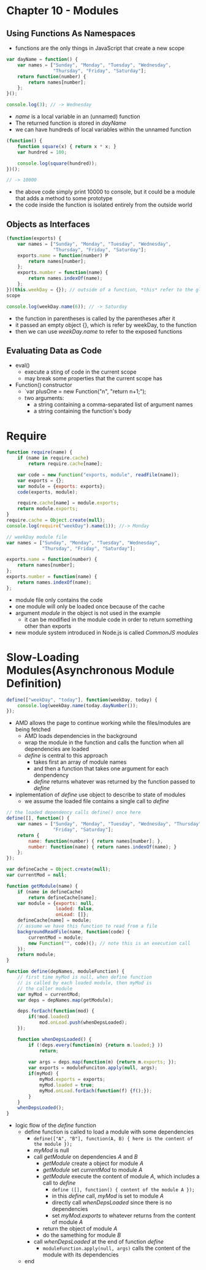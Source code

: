# Chapter 10 - Modules


## Using Functions As Namespaces
    
  - functions are the only things in JavaScript that create a new scope

```JavaScript
var dayName = function() {
    var names = ["Sunday", "Monday", "Tuesday", "Wednesday", 
                 "Thursday", "Friday", "Saturday"];
    return function(number) {
        return names[number];
    };
}();

console.log(3); // -> Wednesday
```

  - *name* is a local variable in an (unnamed) function
  - The returned function is stored in *dayName*
  - we can have hundreds of local variables within the unnamed function

```JavaScript
(function() {
    function square(x) { return x * x; }
    var hundred = 100;

    console.log(square(hundred));
})();

// -> 10000
``` 
  - the above code simply print 10000 to console, but it could be a module
    that adds a method to some prototype
  - the code inside the function is isolated entirely from the outside world

## Objects as Interfaces

```JavaScript
(function(exports) {
    var names = ["Sunday", "Monday", "Tuesday", "Wednesday", 
                 "Thursday", "Friday", "Saturday"];
    exports.name = function(number) P
        return names[number];
    };
    exports.number = function(name) {
        return names.indexOf(name);
    };
})(this.weekDay = {}); // outside of a function, *this* refer to the global
scope

console.log(weekDay.name(6)); // -> Saturday
```
  - the function in parentheses is called by the parentheses after it
  - it passed an empty object {}, which is refer by weekDay, to the function
  - then we can use *weekDay.name* to refer to the exposed functions

## Evaluating Data as Code
  - eval()
      - execute a sting of code in the current scope
      - may break some properties that the current scope has
  - Function() constructor
      - `var plusOne = new Function("n", "return n+1;");
      - two arguments:
          - a string containing a comma-separated list of argument names
          - a string containing the function's body

# Require
```JavaScript
function require(name) {
    if (name in require.cache)
        return require.cache[name];

    var code = new Function("exports, module", readFile(name));
    var exports = {};
    var module = {exports: exports};
    code(exports, module);

    require.cache[name] = module.exports;
    return module.exports;
}
require.cache = Object.create(null);
console.log(require("weekDay").name(1)); //-> Monday

// weekDay module file
var names = ["Sunday", "Monday", "Tuesday", "Wednesday",
             "Thursday", "Friday", "Saturday"];

exports.name = function(number) {
    return names[number];
};
exports.number = function(name) {
    return names.indexOf(name);
};
```
  - module file only contains the code
  - one module will only be loaded once because of the cache
  - argument *module* in the object is not used in the example
      - it can be modified in the module code in order to return something
        other than exports
  - new module system introduced in Node.js is called *CommonJS modules*
    
# Slow-Loading Modules(Asynchronous Module Definition)

```JavaScript
define(["weekDay", "today"], function(weekDay, today) {
    console.log(weekDay.name(today.dayNumber());
});
```
  - AMD allows the page to continue working while the files/modules are being
    fetched
    - AMD loads dependencies in the background
    - wrap the module in the function and calls the function when all dependencies are loaded
    - *define* is central to this approach
      - takes first an array of module names
      - and then a function that takes one argument for each denpendency 
      - *define* returns whatever was returned by the function passed to *define*
  - inplementation of *define* use object to describe to state of modules
    - we assume the loaded file contains a single call to *define*

```Javascript
// the loaded dependency calls define() once here
define([], function() {
    var names = ["Sunday", "Monday", "Tuesday", "Wednesday", "Thursday",
                 "Friday", "Saturday"];
    return {
        name: function(number) { return names[number]; },
        number: function(name) { return names.indexOf(name); }
    };  
});

var defineCache = Object.create(null);
var currentMod = null;

function getModule(name) {
    if (name in defineCache) 
        return defineCache[name];
    var module = {exports: null,
                  loaded: false,
                  onLoad: []};
    defineCache[name] = module;
    // assume we have this function to read from a file
    backgroundReadFile(name, function(code) {
        currentMod = module;
        new Function("", code)(); // note this is an execution call
    });
    return module;
}

function define(depNames, moduleFunction) {
    // first time myMod is null, when define function
    // is called by each loaded module, then myMod is
    // the caller module
    var myMod = currentMod; 
    var deps = depNames.map(getModule);

    deps.forEach(function(mod) {
        if(!mod.loaded)
            mod.onLoad.push(whenDepsLoaded);
    });

    function whenDepsLoaded() {
        if (!deps.every(function(m) {return m.loaded;} ))
            return;
        
        var args = deps.map(function(m) {return m.exports; });
        var exports = moduleFunciton.apply(null, args);
        if(myMod) {
            myMod.exports = exports;
            myMod.loaded = true;
            myMod.onLoad.forEach(function(f) {f();});
        }
    }   
    whenDepsLoaded();
}
```
  - logic flow of the *define* function
    - define function is called to load a module with some dependencies
      - `define(["A", "B"], function(A, B) { here is the content of the module });`
      - *myMod* is null
      - call *getModule* on dependencies *A* and *B*
        - *getModule* create a object for module *A*
        - *getModule* set *currentMod* to module *A*
        - *getModule* execute the content of module *A*, which includes
          a call to *define*
            - `define ([], function() { content of the module A });`
            - in this *define* call, *myMod* is set to module *A*
            - directly call *whenDepsLoaded* since there is no dependencies
            - set *myMod.exports* to whatever returns from the content of module *A*
        - return the object of module *A*
        - do the samething for module *B*
      - call *whenDepsLoaded* at the end of function *define*
        - `moduleFunction.apply(null, args)` calls the content of the module with its dependencies
    - end


